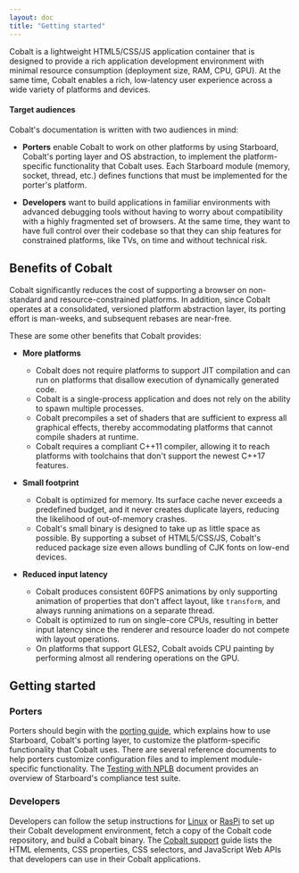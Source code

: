 ```yaml
---
layout: doc
title: "Getting started"
---
```


Cobalt is a lightweight HTML5/CSS/JS application container that is designed
to provide a rich application development environment with minimal resource
consumption (deployment size, RAM, CPU, GPU). At the same time, Cobalt enables
a rich, low-latency user experience across a wide variety of platforms and
devices.

#### Target audiences

Cobalt's documentation is written with two audiences in mind:

*   **Porters** enable Cobalt to work on other platforms by using Starboard,
    Cobalt's porting layer and OS abstraction, to implement the
    platform-specific functionality that Cobalt uses. Each Starboard module
    (memory, socket, thread, etc.) defines functions that must be implemented
    for the porter's platform.

*   **Developers** want to build applications in familiar environments with
    advanced debugging tools without having to worry about compatibility with
    a highly fragmented set of browsers. At the same time, they want to have
    full control over their codebase so that they can ship features for
    constrained platforms, like TVs, on time and without technical risk.

## Benefits of Cobalt

Cobalt significantly reduces the cost of supporting a browser on non-standard
and resource-constrained platforms. In addition, since Cobalt operates at a
consolidated, versioned platform abstraction layer, its porting effort is
man-weeks, and subsequent rebases are near-free.

These are some other benefits that Cobalt provides:

*   **More platforms**

    *   Cobalt does not require platforms to support JIT compilation and can
        run on platforms that disallow execution of dynamically generated code.
    *   Cobalt is a single-process application and does not rely on the ability
        to spawn multiple processes.
    *   Cobalt precompiles a set of shaders that are sufficient to express all
        graphical effects, thereby accommodating platforms that cannot compile
        shaders at runtime.
    *   Cobalt requires a compliant C++11 compiler, allowing it to reach
        platforms with toolchains that don't support the newest C++17 features.

*   **Small footprint**
    *   Cobalt is optimized for memory. Its surface cache never exceeds a
        predefined budget, and it never creates duplicate layers, reducing
        the likelihood of out-of-memory crashes.
    *   Cobalt's small binary is designed to take up as little space as
        possible. By supporting a subset of HTML5/CSS/JS, Cobalt's reduced
        package size even allows bundling of CJK fonts on low-end devices.

*   **Reduced input latency**

    *   Cobalt produces consistent 60FPS animations by only supporting
        animation of properties that don't affect layout, like `transform`,
        and always running animations on a separate thread.
    *   Cobalt is optimized to run on single-core CPUs, resulting in better
        input latency since the renderer and resource loader do not compete
        with layout operations.
    *   On platforms that support GLES2, Cobalt avoids CPU painting by
        performing almost all rendering operations on the GPU.

## Getting started

### Porters

Porters should begin with the [porting guide](/starboard/porting.html),
which explains how to use Starboard, Cobalt's porting layer, to customize the
platform-specific functionality that Cobalt uses. There are several reference
documents to help porters customize configuration files and to implement
module-specific functionality. The [Testing with
NPLB](/starboard/testing.html) document provides an overview of
Starboard's compliance test suite.

### Developers

Developers can follow the setup instructions for
[Linux](/development/setup-linux.html) or
[RasPi](/development/setup-raspi.html) to set up their Cobalt development
environment, fetch a copy of the Cobalt code repository, and build a Cobalt
binary. The [Cobalt support](/development/reference/supported-features.html)
guide lists the HTML elements, CSS properties, CSS selectors, and JavaScript Web
APIs that developers can use in their Cobalt applications.
